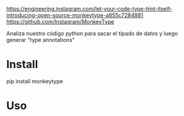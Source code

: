 https://engineering.instagram.com/let-your-code-type-hint-itself-introducing-open-source-monkeytype-a855c7284881
https://github.com/Instagram/MonkeyType

Analiza nuestro código python para sacar el tipado de datos y luego generar "type annotations"

# Install
pip install monkeytype


# Uso
